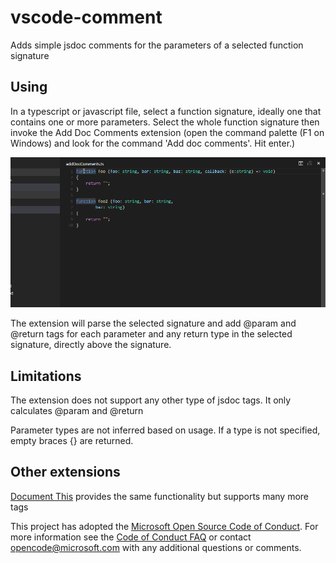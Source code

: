 # vscode-comment

Adds simple jsdoc comments for the parameters of a selected function signature

## Using

In a typescript or javascript file, select a function signature, ideally one
that contains one or more parameters. Select the whole function signature then
invoke the Add Doc Comments extension (open the command palette (F1 on Windows)
and look for the command 'Add doc comments'. Hit enter.)

![install and work](images/addDocComments.gif)

The extension will parse the selected signature and add @param and @return tags
for each parameter and any return type in the selected signature, directly above
the signature.

## Limitations

The extension does not support any other type of jsdoc tags. It only calculates
@param and @return

Parameter types are not inferred based on usage. If a type is not specified,
empty braces {} are returned.

## Other extensions

[Document This](https://marketplace.visualstudio.com/items?itemName=joelday.docthis)
provides the same functionality but supports many more tags

This project has adopted the
[Microsoft Open Source Code of Conduct](https://opensource.microsoft.com/codeofconduct/).
For more information see the
[Code of Conduct FAQ](https://opensource.microsoft.com/codeofconduct/faq/) or
contact [opencode@microsoft.com](mailto:opencode@microsoft.com) with any
additional questions or comments.
